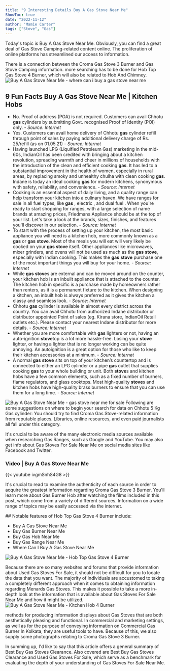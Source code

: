 ```yaml
---
title: "9 Interesting Details Buy A Gas Stove Near Me"
ShowToc: true 
date: "2022-11-12"
author: "Mamie Carter" 
tags: ["Stove", "Gas"]
---
```


Today's topic is Buy A Gas Stove Near Me. Obviously, you can find a great deal of Gas Stove Camping-related content online. The proliferation of online platforms has streamlined our access to information.

There is a connection between the Croma Gas Stove 3 Burner and Gas Stove Camping information. more searching has to be done for Hob Top Gas Stove 4 Burner, which will also be related to Hob And Chimney.
<img loading="lazy" src="https://content.instructables.com/ORIG/F2J/4W78/IBHS8DSD/F2J4W78IBHS8DSD.jpg?frame=1" onerror="this.onerror=null;this.src='https://blogger.googleusercontent.com/img/a/AVvXsEhe7F7TRXHtjiKvHb5vS7DmnxvpHiDyoYyYvm1nHB3Qp2_w3BnM6A2eq4v7FYxCC9bfZt3a9vIMtAYEKUiaDQbHMg-ViyGmRIj39MLp0bGFfgfYw1Dc9q_H-T0wiTm3l0Uq42dETrN9eC8aGJ9_IORZsxST1AcLR7np1koOfcc7tnHa4S8Mwz_xD9d0=s16000';" alt="Buy A Gas Stove Near Me - where can i buy a gas stove near me" >

## 9 Fun Facts Buy A Gas Stove Near Me | Kitchen Hobs
-   No. Proof of address (POA) is not required. Customers can avail Chhotu **gas** cylinders by submitting Govt. recognised Proof of Identity (POI) only. - <cite>Source: Internet</cite>
-   Yes. Customers can avail home delivery of Chhotu **gas** cylinder refill through point of sales by paying additional delivery charge of Rs. 25/refill (as on 01.05.21) - <cite>Source: Internet</cite>
-   Having launched LPG (Liquified Petroleum Gas) marketing in the mid-60s, IndianOil has been credited with bringing about a kitchen revolution, spreading warmth and cheer in millions of households with the introduction of the clean and efficient cooking **gas**. It has led to a substantial improvement in the health of women, especially in rural areas, by replacing smoky and unhealthy chulha with clean cooking **gas**. Indane is today an ideal cooking **gas** for modern kitchens, synonymous with safety, reliability, and convenience. - <cite>Source: Internet</cite>
-   Cooking is an essential aspect of daily living, and a quality range can help transform your kitchen into a culinary haven. We have ranges for sale in all fuel types, like **gas** , electric , and dual fuel . When you're ready to start shopping for ranges, with a large selection of name brands at amazing prices, Friedmans Appliance should be at the top of your list. Let's take a look at the brands, sizes, finishes, and features you'll discover in our selection. - <cite>Source: Internet</cite>
-   To start with the process of setting up your kitchen, the most basic appliance you will need is a kitchen hob, more commonly known as a **gas** or **gas** **stove**. Most of the meals you will eat will very likely be cooked on your **gas** **stove** itself. Other appliances like microwaves, mixer grinders, and ovens will not be used as much as the **gas** **stove**, especially with Indian cooking. This makes the **gas** **stove** purchase one of the most important things you will buy for your home. - <cite>Source: Internet</cite>
-   While **gas** **stove**s are external and can be moved around on the counter, your kitchen hob is an inbuilt appliance that is attached to the counter. The kitchen hob in specific is a purchase made by homeowners rather than renters, as it is a permanent fixture to the kitchen. When designing a kitchen, an inbuilt hob is always preferred as it gives the kitchen a classy and seamless look. - <cite>Source: Internet</cite>
-   Chhotu **gas** cylinder is available in almost every district across the country. You can avail Chhotu from authorized Indane distributor or distributor appointed Point of sales (eg. Kirana store, IndianOil Retail outlets etc.). Please contact your nearest Indane distributor for more details. - <cite>Source: Internet</cite>
-   Whether you are more comfortable with **gas** lighters or not, having an auto-ignition **stove**top is a lot more hassle-free. Losing your **stove** lighter, or having a lighter that is no longer working can be quite annoying. An autoignition is a great option for those who like to keep their kitchen accessories at a minimum. - <cite>Source: Internet</cite>
-   A normal **gas** **stove** sits on top of your kitchen’s countertop and is connected to either an LPG cylinder or a pipe **gas** outlet that supplies cooking **gas** to your whole building or unit. Both **stove**s and kitchen hobs have a few common elements, such as a fixed number of burners, flame regulators, and glass cooktops. Most high-quality **stove**s and kitchen hobs have high-quality brass burners to ensure that you can use them for a long time. - <cite>Source: Internet</cite>


<img loading="lazy" src="http://www.baltimoreusedappliances.com/uploads/5/7/8/9/57898539/washer-and-dryer_orig.jpg" onerror="this.onerror=null;this.src='https://blogger.googleusercontent.com/img/a/AVvXsEhe7F7TRXHtjiKvHb5vS7DmnxvpHiDyoYyYvm1nHB3Qp2_w3BnM6A2eq4v7FYxCC9bfZt3a9vIMtAYEKUiaDQbHMg-ViyGmRIj39MLp0bGFfgfYw1Dc9q_H-T0wiTm3l0Uq42dETrN9eC8aGJ9_IORZsxST1AcLR7np1koOfcc7tnHa4S8Mwz_xD9d0=s16000';" alt="Buy A Gas Stove Near Me - gas stove near me for sale" >
Following are some suggestions on where to begin your search for data on Chhotu 5 Kg Gas cylinder:
You should try to find Croma Gas Stove-related information from reputable places. Libraries, online resources, and even paid journalists all fall under this category.

It's crucial to be aware of the many electronic media sources available when researching Gas Ranges, such as Google and YouTube. You may also get info about Gas Stoves For Sale Near Me on social media sites like Facebook and Twitter.

### Video | Buy A Gas Stove Near Me
{{< youtube ivgmSnhS4G8 >}} 


It's crucial to read to examine the authenticity of each source in order to acquire the greatest information regarding Croma Gas Stove 3 Burner.
You'll learn more about Gas Burner Hob after watching the films included in this post, which come from a variety of different sources. Information on a wide range of topics may be easily accessed via the internet.
<script async="async" data-cfasync="false" src="//normallydemandedalter.com/fe63df3c5408708b15d8dc3d9b206b31/invoke.js"></script>
<div id="container-fe63df3c5408708b15d8dc3d9b206b31"></div>
## Notable features of Hob Top Gas Stove 4 Burner include:

- Buy A Gas Stove Near Me
- Buy Gas Burner Near Me
- Buy Gas Hob Near Me
- Buy Gas Range Near Me
- Where Can I Buy A Gas Stove Near Me

 <img loading="lazy" src="https://petrofilm.com/yahoo_site_admin/assets/images/discussions_during_pandemic.2214844_std.jpg" onerror="this.onerror=null;this.src='https://blogger.googleusercontent.com/img/a/AVvXsEhe7F7TRXHtjiKvHb5vS7DmnxvpHiDyoYyYvm1nHB3Qp2_w3BnM6A2eq4v7FYxCC9bfZt3a9vIMtAYEKUiaDQbHMg-ViyGmRIj39MLp0bGFfgfYw1Dc9q_H-T0wiTm3l0Uq42dETrN9eC8aGJ9_IORZsxST1AcLR7np1koOfcc7tnHa4S8Mwz_xD9d0=s16000';" alt="Buy A Gas Stove Near Me - Hob Top Gas Stove 4 Burner" >

Because there are so many websites and forums that provide information about Used Gas Stoves For Sale, it should not be difficult for you to locate the data that you want.
The majority of individuals are accustomed to taking a completely different approach when it comes to obtaining information regarding Menards Gas Stoves. This makes it possible to take a more in-depth look at the information that is available about Gas Stoves For Sale Near Me and how it might be utilized.
<img loading="lazy" src="https://petrofilm.com/yahoo_site_admin/assets/images/irans_ambasade_oslo_B.15930159_std.jpg" onerror="this.onerror=null;this.src='https://blogger.googleusercontent.com/img/a/AVvXsEhe7F7TRXHtjiKvHb5vS7DmnxvpHiDyoYyYvm1nHB3Qp2_w3BnM6A2eq4v7FYxCC9bfZt3a9vIMtAYEKUiaDQbHMg-ViyGmRIj39MLp0bGFfgfYw1Dc9q_H-T0wiTm3l0Uq42dETrN9eC8aGJ9_IORZsxST1AcLR7np1koOfcc7tnHa4S8Mwz_xD9d0=s16000';" alt="Buy A Gas Stove Near Me - Kitchen Hob 4 Burner" >

methods for producing information displays about Gas Stoves that are both aesthetically pleasing and functional. In commercial and marketing settings, as well as for the purpose of conveying information on Commercial Gas Burner In Kolkata, they are useful tools to have. Because of this, we also supply some photographs relating to Croma Gas Stove 3 Burner.

In summing up, I'd like to say that this article offers a general summary of Best Buy Gas Stoves Clearance. Also covered are Best Buy Gas Stoves Clearance and Used Gas Stoves For Sale, which serve as a benchmark for evaluating the depth of your understanding of Gas Stoves For Sale Near Me.
	

